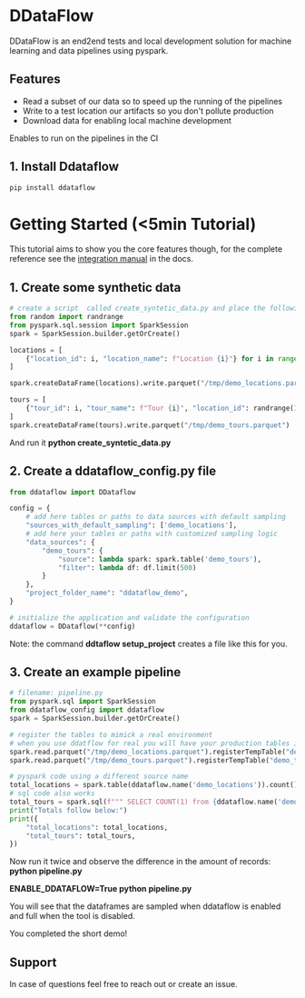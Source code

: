 # DDataFlow

DDataFlow is an end2end tests and local development solution for machine learning and data pipelines using pyspark.

## Features

- Read a subset of our data so to speed up the running of the pipelines
- Write to a test location our artifacts  so you don't pollute production
- Download data for enabling local machine development

Enables to run on the pipelines in the CI

## 1. Install Ddataflow

```sh
pip install ddataflow
```

# Getting Started (<5min Tutorial)

This tutorial aims to show you the core features though, for the complete reference see the [integration manual](docs/integrator_manual.md) in the docs.

## 1. Create some synthetic data

```py
# create a script  called create_syntetic_data.py and place the following code in it
from random import randrange
from pyspark.sql.session import SparkSession
spark = SparkSession.builder.getOrCreate()

locations = [
    {"location_id": i, "location_name": f"Location {i}"} for i in range(2000)
]

spark.createDataFrame(locations).write.parquet("/tmp/demo_locations.parquet")

tours = [
    {"tour_id": i, "tour_name": f"Tour {i}", "location_id": randrange(1000)} for i in range(50000)
]
spark.createDataFrame(tours).write.parquet("/tmp/demo_tours.parquet")
```

And run it **python create_syntetic_data.py**

## 2. Create a ddataflow_config.py file

```py
from ddataflow import DDataflow

config = {
    # add here tables or paths to data sources with default sampling
    "sources_with_default_sampling": ['demo_locations'],
    # add here your tables or paths with customized sampling logic
    "data_sources": {
        "demo_tours": {
            "source": lambda spark: spark.table('demo_tours'),
            "filter": lambda df: df.limit(500)
        }
    },
    "project_folder_name": "ddataflow_demo",
}

# initialize the application and validate the configuration
ddataflow = DDataflow(**config)
```

Note: the command **ddtaflow setup_project** creates a file like this for you.

## 3. Create an example pipeline

```py
# filename: pipeline.py
from pyspark.sql import SparkSession
from ddataflow_config import ddataflow
spark = SparkSession.builder.getOrCreate()

# register the tables to mimick a real environment 
# when you use ddatflow for real you will have your production tables in place already
spark.read.parquet("/tmp/demo_locations.parquet").registerTempTable("demo_locations")
spark.read.parquet("/tmp/demo_tours.parquet").registerTempTable("demo_tours")

# pyspark code using a different source name
total_locations = spark.table(ddataflow.name('demo_locations')).count()
# sql code also works
total_tours = spark.sql(f""" SELECT COUNT(1) from {ddataflow.name('demo_tours')}""").collect()[0]['count(1)']
print("Totals follow below:")
print({
    "total_locations": total_locations,
    "total_tours": total_tours,
})
```

Now run it twice and observe the difference in the amount of records:
**python pipeline.py**

**ENABLE_DDATAFLOW=True python pipeline.py**

You will see that the dataframes are sampled when ddataflow is enabled and full when the tool is disabled.

You completed the short demo!

## Support

In case of questions feel free to reach out or create an issue.
